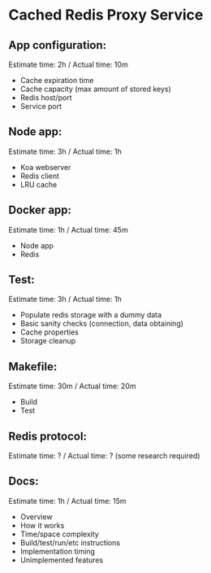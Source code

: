 # Cached Redis Proxy Service

## App configuration:
Estimate time: 2h / Actual time: 10m
- Cache expiration time
- Cache capacity (max amount of stored keys)
- Redis host/port
- Service port

## Node app:
Estimate time: 3h / Actual time: 1h
- Koa webserver
- Redis client
- LRU cache

## Docker app:
Estimate time: 1h / Actual time: 45m
- Node app
- Redis

## Test:
Estimate time: 3h / Actual time: 1h
- Populate redis storage with a dummy data
- Basic sanity checks (connection, data obtaining)
- Cache properties
- Storage cleanup

## Makefile:
Estimate time: 30m / Actual time: 20m
- Build
- Test

## Redis protocol:
Estimate time: ? / Actual time: ? (some research required)

## Docs:
Estimate time: 1h / Actual time: 15m
- Overview
- How it works
- Time/space complexity
- Build/test/run/etc instructions
- Implementation timing
- Unimplemented features
